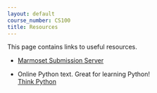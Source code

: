 ```yaml
---
layout: default
course_number: CS100
title: Resources
---
```


This page contains links to useful resources.
 
 - [Marmoset Submission Server](https://cs.ycp.edu/marmoset/)

 - Online Python text.  Great for learning Python! <br>
   [Think Python](http://greenteapress.com/thinkpython/thinkpython.html)
 
 
 <!---
 - [Python](https://www.python.org). Select **Downloads** and choose **Python 3.x.x** (whatever the most recent version is).
 
 - Download [PyCharm Community Edition](http://www.jetbrains.com/pycharm/)

 - [PyGame](http://www.pygame.org/hifi.html) which can be downloaded [here](http://www.pygame.org/download.shtml) **be sure to install the Python 3 version**
 
 - [Pygame installation instructions for Windows](https://skellykiernan.wordpress.com/2015/01/04/python-pygame-install/).  If you have already installed Python and PyCharm, you will only need to perform the steps starting with "Installing PyGame".  You may need to make adjustments, depending on the version of Python you have installed.  The given instructions are for Python 3.4.x.  There are many helpful posts at the end to deal with problems that may arise during installation.
 
 - [Alternate link for installing PyGame for Python  3.5 for Windows](http://stackoverflow.com/questions/34126957/how-to-installing-pygame-for-python-3-5-via-pip)
-->
